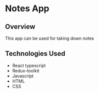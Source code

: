 # Notes App

## Overview
This app can be used for taking down notes

## Technologies Used
* React typescript
* Redux-toolkit
* Javascript
* HTML
* CSS
